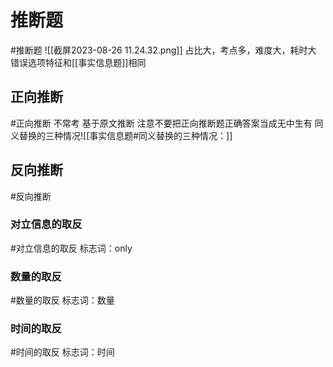 # 推断题  
#推断题
![[截屏2023-08-26 11.24.32.png]]
占比大，考点多，难度大，耗时大
错误选项特征和[[事实信息题]]相同 
## 正向推断
#正向推断
不常考
基于原文推断
注意不要把正向推断题正确答案当成无中生有
同义替换的三种情况![[事实信息题#同义替换的三种情况：]]
## 反向推断
#反向推断
### 对立信息的取反
#对立信息的取反
标志词：only
### 数量的取反
#数量的取反
标志词：数量
### 时间的取反
#时间的取反
标志词：时间